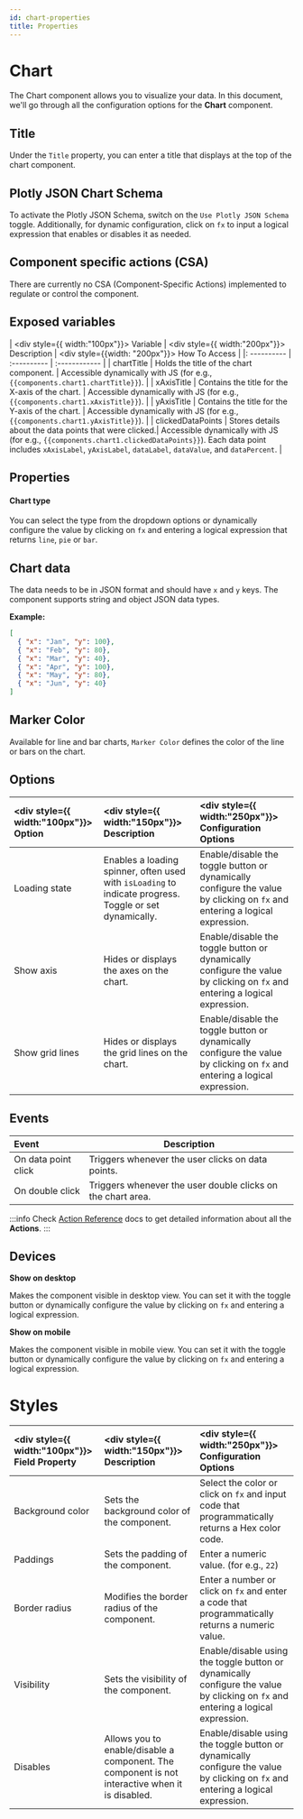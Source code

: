 ```yaml
---
id: chart-properties
title: Properties
---
```

# Chart

The Chart component allows you to visualize your data. In this document, we'll go through all the configuration options for the **Chart** component.  

## Title

Under the `Title` property, you can enter a title that displays at the top of the chart component.

## Plotly JSON Chart Schema

To activate the Plotly JSON Schema, switch on the `Use Plotly JSON Schema` toggle. Additionally, for dynamic configuration, click on `fx` to input a logical expression that enables or disables it as needed.

## Component specific actions (CSA)

There are currently no CSA (Component-Specific Actions) implemented to regulate or control the component.


## Exposed variables

| <div style={{ width:"100px"}}> Variable </div> | <div style={{ width:"200px"}}> Description </div> | <div style={{width: "200px"}}> How To Access </div>|
|: ---------- | :---------- | :------------ |
| chartTitle       | Holds the title of the chart component. | Accessible dynamically with JS (for e.g., `{{components.chart1.chartTitle}}`). |
| xAxisTitle         | Contains the title for the X-axis of the chart.        | Accessible dynamically with JS (for e.g., `{{components.chart1.xAxisTitle}}`). |
| yAxisTitle         | Contains the title for the Y-axis of the chart.        | Accessible dynamically with JS (for e.g., `{{components.chart1.yAxisTitle}}`). |
| clickedDataPoints  | Stores details about the data points that were clicked.| Accessible dynamically with JS (for e.g., `{{components.chart1.clickedDataPoints}}`). Each data point includes `xAxisLabel`, `yAxisLabel`, `dataLabel`, `dataValue`, and `dataPercent`. |

## Properties

#### Chart type
You can select the type from the dropdown options or dynamically configure the value by clicking on `fx` and entering a logical expression that returns `line`, `pie` or `bar`.

## Chart data
The data needs to be in JSON format and should have `x` and `y` keys. The component supports string and object JSON data types. 

**Example:**
```json
[
  { "x": "Jan", "y": 100},
  { "x": "Feb", "y": 80},
  { "x": "Mar", "y": 40},
  { "x": "Apr", "y": 100},
  { "x": "May", "y": 80},
  { "x": "Jun", "y": 40}
]
```

## Marker Color
Available for line and bar charts, `Marker Color` defines the color of the line or bars on the chart.

## Options
| <div style={{ width:"100px"}}> Option </div> | <div style={{ width:"150px"}}> Description </div> | <div style={{ width:"250px"}}> Configuration Options </div>|
|:------------------|:------------|:------------------------------|
| Loading state      | Enables a loading spinner, often used with `isLoading` to indicate progress. Toggle or set dynamically.   | Enable/disable the toggle button or dynamically configure the value by clicking on `fx` and entering a logical expression. |
| Show axis      | Hides or displays the axes on the chart. | Enable/disable the toggle button or dynamically configure the value by clicking on `fx` and entering a logical expression. |
| Show grid lines      | Hides or displays the grid lines on the chart. | Enable/disable the toggle button or dynamically configure the value by clicking on `fx` and entering a logical expression. |

## Events

| Event               | Description                                                     |
|:--------------------|----------------------------------------------------------------|
| On data point click | Triggers whenever the user clicks on data points.               |
| On double click     | Triggers whenever the user double clicks on the chart area.    |

:::info
Check [Action Reference](/docs/category/actions-reference) docs to get detailed information about all the **Actions**.
:::

## Devices

**Show on desktop**

Makes the component visible in desktop view. You can set it with the toggle button or dynamically configure the value by clicking on `fx` and entering a logical expression.

**Show on mobile**

Makes the component visible in mobile view. You can set it with the toggle button or dynamically configure the value by clicking on `fx` and entering a logical expression.

# Styles

| <div style={{ width:"100px"}}> Field Property </div> | <div style={{ width:"150px"}}> Description </div> | <div style={{ width:"250px"}}> Configuration Options </div>|
|:----------------|:------------|:--------------|
| Background color       | Sets the background color of the component.                                                   | Select the color or click on `fx` and input code that programmatically returns a Hex color code.          |
| Paddings       | Sets the padding of the component.                                                   | Enter a numeric value. (for e.g., `22`)    |
| Border radius   | Modifies the border radius of the component.                                                  | Enter a number or click on `fx` and enter a code that programmatically returns a numeric value.           |
| Visibility   | Sets the visibility of the component.                                                  | Enable/disable using the toggle button or dynamically configure the value by clicking on `fx` and entering a logical expression.|
| Disables   | Allows you to enable/disable a component. The component is not interactive when it is disabled.                                                  | Enable/disable using the toggle button or dynamically configure the value by clicking on `fx` and entering a logical expression.|
